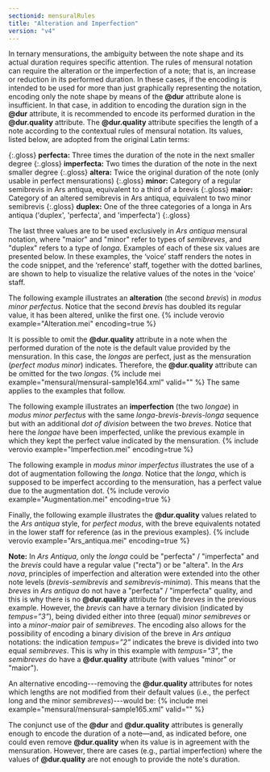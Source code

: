 ```yaml
---
sectionid: mensuralRules
title: "Alteration and Imperfection"
version: "v4"
---
```


In ternary mensurations, the ambiguity between the note shape and its actual duration requires specific attention. The rules of mensural notation can require the alteration or the imperfection of a note; that is, an increase or reduction in its performed duration. In these cases, if the encoding is intended to be used for more than just graphically representing the notation, encoding only the note shape by means of the **@dur** attribute alone is insufficient. In that case, in addition to encoding the duration sign in the **@dur** attribute, it is recommended to encode its performed duration in the **@dur.quality** attribute. The **@dur.quality** attribute specifies the length of a note according to the contextual rules of mensural notation. Its values, listed below, are adopted from the original Latin terms:

{:.gloss}
**perfecta:** Three times the duration of the note in the next smaller degree
{:.gloss}
**imperfecta:** Two times the duration of the note in the next smaller degree
{:.gloss}
**altera:** Twice the original duration of the note (only usable in perfect mensurations)
{:.gloss}
**minor:** Category of a regular semibrevis in Ars antiqua, equivalent to a third of a brevis
{:.gloss}
**maior:** Category of an altered semibrevis in Ars antiqua, equivalent to two minor semibrevis
{:.gloss}
**duplex:** One of the three categories of a longa in Ars antiqua ('duplex', 'perfecta', and 'imperfecta')
{:.gloss}

The last three values are to be used exclusively in *Ars antiqua* mensural notation, where "maior" and "minor" refer to types of *semibreves*, and "duplex" refers to a type of *longa*. Examples of each of these six values are presented below. In these examples, the ‘voice’ staff renders the notes in the code snippet, and the ‘reference’ staff, together with the dotted barlines, are shown to help to visualize the relative values of the notes in the ‘voice’ staff.


The following example illustrates an **alteration** (the second *brevis*) in *modus minor perfectus*. Notice that the second *brevis* has doubled its regular value, it has been altered, unlike the first one.
{% include verovio example="Alteration.mei" encoding=true %}

It is possible to omit the **@dur.quality** attribute in a note when the performed duration of the note is the default value provided by the mensuration. In this case, the *longas* are perfect, just as the mensuration (*perfect modus minor*) indicates. Therefore, the **@dur.quality** attribute can be omitted for the two *longas*.
{% include mei example="mensural/mensural-sample164.xml" valid="" %}
The same applies to the examples that follow.


The following example illustrates an **imperfection** (the two *longae*) in *modus minor perfectus* with the same *longa*-*brevis*-*brevis*-*longa* sequence but with an additional *dot of division* between the two *breves*. Notice that here the *longae* have been imperfected, unlike the previous example in which they kept the perfect value indicated by the mensuration.
{% include verovio example="Imperfection.mei" encoding=true %}


The following example in *modus minor imperfectus* illustrates the use of a dot of augmentation following the *longa*. Notice that the *longa*, which is supposed to be imperfect according to the mensuration, has a perfect value due to the augmentation dot.
{% include verovio example="Augmentation.mei" encoding=true %}


Finally, the following example illustrates the **@dur.quality** values related to the *Ars antiqua* style, for *perfect modus*, with the breve equivalents notated in the lower staff for reference (as in the previous examples).
{% include verovio example="Ars_antiqua.mei" encoding=true %}

**Note:** In *Ars Antiqua*, only the *longa* could be "perfecta" / "imperfecta" and the *brevis* could have a regular value ("recta") or be "altera". In the *Ars nova*, principles of imperfection and alteration were extended into the other note levels (*brevis*-*semibrevis* and *semibrevis*-*minima*). This means that the *breves* in *Ars antiqua* do not have a "perfecta" / "imperfecta" quality, and this is why there is no **@dur.quality** attribute for the *breves* in the previous example. However, the *brevis* can have a ternary division (indicated by *tempus=”3”*), being divided either into three (equal) *minor semibreves* or into a *minor*-*maior* pair of *semibreves*.
The encoding also allows for the possibility of encoding a binary division of the breve in *Ars antiqua* notations: the  indication *tempus=”2”* indicates the breve is divided into two equal *semibreves*. This is why in this example with *tempus="3"*, the *semibreves* do have a **@dur.quality** attribute (with values "minor" or "maior").

An alternative encoding---removing the **@dur.quality** attributes for notes which lengths are not modified from their default values (i.e., the perfect long and the minor *semibreves*)---would be:
{% include mei example="mensural/mensural-sample165.xml" valid="" %}

The conjunct use of the **@dur** and **@dur.quality** attributes is generally enough to encode the duration of a note—and, as indicated before, one could even remove **@dur.quality** when its value is in agreement with the mensuration. However, there are cases (e.g., partial imperfection) where the values of **@dur.quality** are not enough to provide the note's duration.

